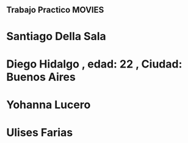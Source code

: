 ## Trabajo Practico MOVIES
# Santiago Della Sala
# Diego Hidalgo , edad: 22 , Ciudad: Buenos Aires
# Yohanna Lucero
# Ulises Farias